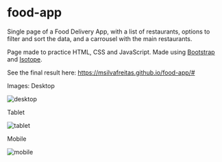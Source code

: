 # food-app

Single page of a Food Delivery App, with a list of restaurants, options to filter and sort the data, and a carrousel with the main restaurants.

Page made to practice HTML, CSS and JavaScript. Made using [Bootstrap](https://getbootstrap.com) and [Isotope](https://isotope.metafizzy.co/).

See the final result here: https://msilvafreitas.github.io/food-app/#

Images:
Desktop


![desktop](https://user-images.githubusercontent.com/108239154/177439444-4fe4c76c-78f0-423a-9a67-4930c2a6dc42.png)

Tablet

![tablet](https://user-images.githubusercontent.com/108239154/177439450-e3b3a7f9-bc8f-4d7c-b701-24b4980bd326.png)

Mobile

![mobile](https://user-images.githubusercontent.com/108239154/177439453-edbc5d4c-3152-4a07-b979-89f8155df902.png)
